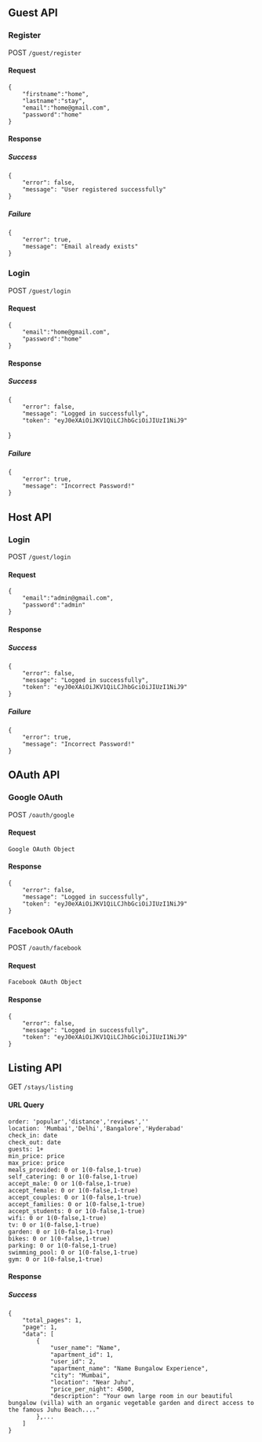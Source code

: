 ## Guest API

### Register
POST `/guest/register`

#### Request
    {
        "firstname":"home",
        "lastname":"stay",
        "email":"home@gmail.com",
        "password":"home"
    }

#### Response
##### Success
    {
        "error": false,
        "message": "User registered successfully"
    }

##### Failure
    {
        "error": true,
        "message": "Email already exists"
    }


### Login
POST `/guest/login`

#### Request
    {
        "email":"home@gmail.com",
        "password":"home"
    }

#### Response
##### Success
    {
        "error": false,
        "message": "Logged in successfully",
        "token": "eyJ0eXAiOiJKV1QiLCJhbGciOiJIUzI1NiJ9"
}

##### Failure
    {
        "error": true,
        "message": "Incorrect Password!"
    }

## Host API

### Login
POST `/guest/login`

#### Request
    {
        "email":"admin@gmail.com",
        "password":"admin"
    }

#### Response
##### Success
    {
        "error": false,
        "message": "Logged in successfully",
        "token": "eyJ0eXAiOiJKV1QiLCJhbGciOiJIUzI1NiJ9"
    }

##### Failure
    {
        "error": true,
        "message": "Incorrect Password!"
    }

## OAuth API

### Google OAuth
POST `/oauth/google`

#### Request
    Google OAuth Object

#### Response
    {
        "error": false,
        "message": "Logged in successfully",
        "token": "eyJ0eXAiOiJKV1QiLCJhbGciOiJIUzI1NiJ9"
    }

### Facebook OAuth
POST `/oauth/facebook`

#### Request
    Facebook OAuth Object

#### Response
    {
        "error": false,
        "message": "Logged in successfully",
        "token": "eyJ0eXAiOiJKV1QiLCJhbGciOiJIUzI1NiJ9"
    }

## Listing API
GET `/stays/listing`

#### URL Query
    order: 'popular','distance','reviews',''
    location: 'Mumbai','Delhi','Bangalore','Hyderabad' 
    check_in: date 
    check_out: date
    guests: 1+
    min_price: price 
    max_price: price
    meals_provided: 0 or 1(0-false,1-true) 
    self_catering: 0 or 1(0-false,1-true) 
    accept_male: 0 or 1(0-false,1-true)
    accept_female: 0 or 1(0-false,1-true) 
    accept_couples: 0 or 1(0-false,1-true) 
    accept_families: 0 or 1(0-false,1-true) 
    accept_students: 0 or 1(0-false,1-true) 
    wifi: 0 or 1(0-false,1-true) 
    tv: 0 or 1(0-false,1-true)
    garden: 0 or 1(0-false,1-true) 
    bikes: 0 or 1(0-false,1-true)
    parking: 0 or 1(0-false,1-true) 
    swimming_pool: 0 or 1(0-false,1-true)
    gym: 0 or 1(0-false,1-true)

#### Response
##### Success
    {
        "total_pages": 1,
        "page": 1,
        "data": [
            {
                "user_name": "Name",
                "apartment_id": 1,
                "user_id": 2,
                "apartment_name": "Name Bungalow Experience",
                "city": "Mumbai",
                "location": "Near Juhu",
                "price_per_night": 4500,
                "description": "Your own large room in our beautiful bungalow (villa) with an organic vegetable garden and direct access to the famous Juhu Beach...."
            },...
        ]
    }